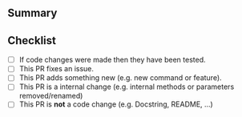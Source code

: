 ## Summary

<!-- What is this pull request for? Does it fix any issues? -->

## Checklist

<!-- Put an x inside [ ] to check it, like so: [x] -->

- [ ] If code changes were made then they have been tested.
- [ ] This PR fixes an issue.
- [ ] This PR adds something new (e.g. new command or feature).
- [ ] This PR is a internal change (e.g. internal methods or parameters removed/renamed)
- [ ] This PR is **not** a code change (e.g. Docstring, README, ...)
